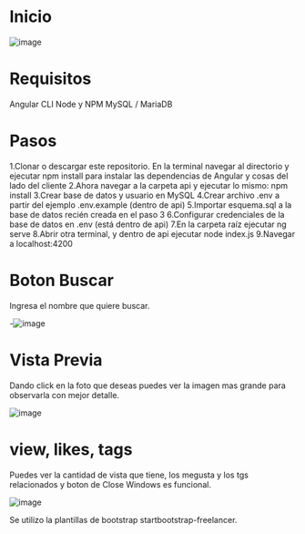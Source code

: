 # Inicio
![image](https://user-images.githubusercontent.com/47337644/119894036-b788cb00-bf01-11eb-97b0-a2e76759827b.png)

# Requisitos
Angular CLI
Node y NPM
MySQL / MariaDB

# Pasos
1.Clonar o descargar este repositorio. En la terminal navegar al directorio y ejecutar npm install para instalar las dependencias de Angular y cosas del lado del cliente
2.Ahora navegar a la carpeta api y ejecutar lo mismo: npm install
3.Crear base de datos y usuario en MySQL
4.Crear archivo .env a partir del ejemplo .env.example (dentro de api)
5.Importar esquema.sql a la base de datos recién creada en el paso 3
6.Configurar credenciales de la base de datos en .env (está dentro de api)
7.En la carpeta raíz ejecutar ng serve
8.Abrir otra terminal, y dentro de api ejecutar node index.js
9.Navegar a localhost:4200

# Boton Buscar

Ingresa el nombre que quiere buscar.

-![image](https://user-images.githubusercontent.com/47337644/119894483-472e7980-bf02-11eb-9e28-6665f06820d3.png)
 
 # Vista Previa
 
 Dando click en la foto que deseas puedes ver la imagen mas grande para observarla con mejor detalle.
 
 ![image](https://user-images.githubusercontent.com/47337644/119894598-6927fc00-bf02-11eb-88ca-561a5f138f48.png)

# view, likes, tags 

Puedes ver la cantidad de vista que tiene, los megusta y los tgs relacionados y boton de Close Windows es funcional.

![image](https://user-images.githubusercontent.com/47337644/119894775-a4c2c600-bf02-11eb-85f7-c4642810e2bc.png)

Se utilizo la plantillas de bootstrap startbootstrap-freelancer.


